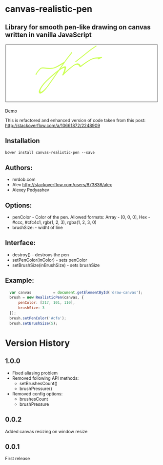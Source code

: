 canvas-realistic-pen
====================

Library  for smooth pen-like drawing on canvas written in vanilla JavaScript
-----------------------------------------------

![screenshot](screenshot.png)

[Demo](http://dev-eu.rrs-lab.com/demo/canvas-realistic-pen/realistic-pen.html)

This is refactored and enhanced version of code taken from this post: http://stackoverflow.com/a/10661872/2248909

Installation
------------
```
bower install canvas-realistic-pen --save
```

Authors: 
--------
  - mrdob.com
  - Alex <http://stackoverflow.com/users/873836/alex>
  - Alexey Pedyashev

Options:
--------
  - penColor       -  Color of the pen. Allowed formats: 
                    Array - [0, 0, 0], Hex - #ccc, #cfc4c1, rgb(1, 2, 3), rgba(1, 2, 3, 0)
  - brushSize:     - widht of line

Interface:
----------
  - destroy()                           - destroys the pen
  - setPenColor(inColor)                - sets penColor 
  - setBrushSize(inBrushSize)           - sets brushSize

Example:
--------
```JavaScript
  var canvas          = document.getElementById('draw-canvas');
  brush = new RealisticPen(canvas, {
      penColor: [217, 101, 110],
      brushSize: 3 
  });
  brush.setPenColor('#cfa');
  brush.setBrushSize(5);
```

Version History
===============

1.0.0
-----
  - Fixed aliasing problem
  - Removed following API methods:
    * setBrushesCount()
    * brushPressure()
  - Removed config options:
    * brushesCount
    * brushPressure

0.0.2
-----
  Added canvas resizing on window resize

0.0.1
-----
First release


